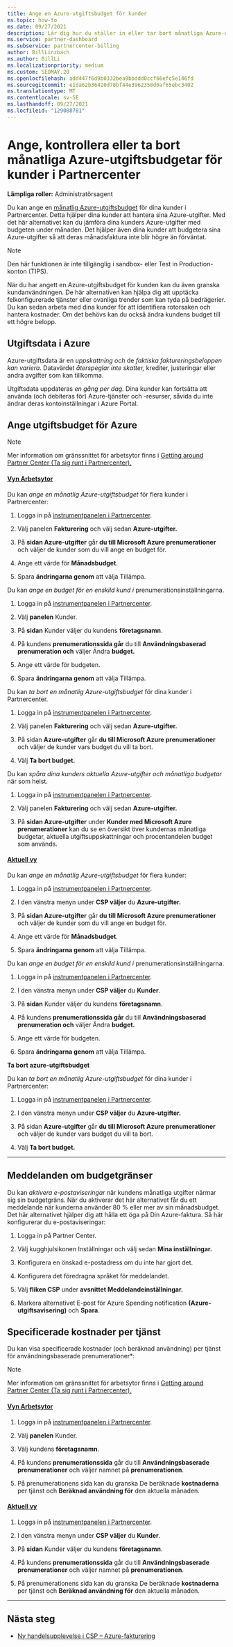 ```yaml
---
title: Ange en Azure-utgiftsbudget för kunder
ms.topic: how-to
ms.date: 09/27/2021
description: Lär dig hur du ställer in eller tar bort månatliga Azure-utgiftsbudgetar för dina kunder och hur du visar azure-utgiftsdata och anger budgetrelaterade meddelanden.
ms.service: partner-dashboard
ms.subservice: partnercenter-billing
author: BillLinzbach
ms.author: BillLi
ms.localizationpriority: medium
ms.custom: SEOMAY.20
ms.openlocfilehash: add447f6d9b0332bea9bbddd0ccf66efc5e146fd
ms.sourcegitcommit: e1da62b36420d78bf44e3962358d0af65ebc3402
ms.translationtype: MT
ms.contentlocale: sv-SE
ms.lasthandoff: 09/27/2021
ms.locfileid: "129088781"
---
```

# <a name="set-check-or-remove-monthly-azure-spending-budgets-for-customers-in-partner-center"></a>Ange, kontrollera eller ta bort månatliga Azure-utgiftsbudgetar för kunder i Partnercenter

**Lämpliga roller:** Administratörsagent

Du kan ange en [månatlig Azure-utgiftsbudget](#set-azure-spending-budget) för dina kunder i Partnercenter. Detta hjälper dina kunder att hantera sina Azure-utgifter. Med det här alternativet kan du jämföra dina kunders Azure-utgifter med budgeten under månaden. Det hjälper även dina kunder att budgetera sina Azure-utgifter så att deras månadsfaktura inte blir högre än förväntat.

> [!NOTE]  
> Den här funktionen är inte tillgänglig i sandbox- eller Test in Production-konton (TIPS).

När du har angett en Azure-utgiftsbudget för kunden kan du även granska kundanvändningen. De här alternativen kan hjälpa dig att upptäcka felkonfigurerade tjänster eller ovanliga trender som kan tyda på bedrägerier. Du kan sedan arbeta med dina kunder för att identifiera rotorsaken och hantera kostnader. Om det behövs kan du också ändra kundens budget till ett högre belopp.

## <a name="azure-spending-data"></a>Utgiftsdata i Azure

Azure-utgiftsdata är en *uppskattning och* de *faktiska faktureringsbeloppen kan variera*. Datavärdet *återspeglar inte skatter,* krediter, justeringar eller andra avgifter som kan tillkomma.

Utgiftsdata uppdateras *en gång per dag.* Dina kunder kan fortsätta att använda (och debiteras för) Azure-tjänster och -resurser, såvida du inte ändrar deras kontoinställningar i Azure Portal.

## <a name="set-azure-spending-budget"></a>Ange utgiftsbudget för Azure

> [!NOTE]
> Mer information om gränssnittet för arbetsytor finns i [Getting around Partner Center (Ta sig runt i Partnercenter).](get-around-partner-center.md#turn-workspaces-on-and-off)

#### <a name="workspaces-view"></a>[Vyn Arbetsytor](#tab/workspaces-view)

Du kan *ange en månatlig Azure-utgiftsbudget* för flera kunder i Partnercenter:

1. Logga in på [instrumentpanelen i Partnercenter](https://partner.microsoft.com/dashboard/).

2. Välj panelen **Fakturering** och välj sedan **Azure-utgifter.**

3. På **sidan Azure-utgifter** går **du till Microsoft Azure prenumerationer** och väljer de kunder som du vill ange en budget för.

4. Ange ett värde för **Månadsbudget**.

5. Spara **ändringarna genom** att välja Tillämpa.

Du kan *ange en budget för en enskild kund i* prenumerationsinställningarna.

1. Logga in på [instrumentpanelen i Partnercenter](https://partner.microsoft.com/dashboard/).

2. Välj **panelen** Kunder.

3. På **sidan** Kunder väljer du kundens **företagsnamn**.

4. På kundens **prenumerationssida går** du till **Användningsbaserad prenumeration och** väljer Ändra **budget.**

5. Ange ett värde för budgeten.

6. Spara **ändringarna genom** att välja Tillämpa.

Du kan *ta bort en månatlig Azure-utgiftsbudget* för dina kunder i Partnercenter.

1. Logga in på [instrumentpanelen i Partnercenter](https://partner.microsoft.com/dashboard/).

2. Välj panelen **Fakturering** och välj sedan **Azure-utgifter.**

3. På sidan **Azure-utgifter** går **du till Microsoft Azure prenumerationer** och väljer de kunder vars budget du vill ta bort.

4. Välj **Ta bort budget.**

Du kan *spåra dina kunders aktuella Azure-utgifter och månatliga budgetar* när som helst.

1. Logga in på [instrumentpanelen i Partnercenter](https://partner.microsoft.com/dashboard/).

2. Välj panelen **Fakturering** och välj sedan **Azure-utgifter.**

3. På **sidan Azure-utgifter** under **Kunder med Microsoft Azure prenumerationer** kan du se en översikt över kundernas månatliga budgetar, aktuella utgiftsuppskattningar och procentandelen budget som används.

#### <a name="current-view"></a>[Aktuell vy](#tab/current-view)

Du kan *ange en månatlig Azure-utgiftsbudget* för flera kunder:

1. Logga in på [instrumentpanelen i Partnercenter](https://partner.microsoft.com/dashboard/).

2. I den vänstra menyn under **CSP väljer** du **Azure-utgifter.**

3. På **sidan Azure-utgifter** går **du till Microsoft Azure prenumerationer** och väljer de kunder som du vill ange en budget för.

4. Ange ett värde för **Månadsbudget**.

5. Spara **ändringarna genom** att välja Tillämpa.

Du kan *ange en budget för en enskild kund i* prenumerationsinställningarna.

1. Logga in på [instrumentpanelen i Partnercenter](https://partner.microsoft.com/dashboard/).

2. I den vänstra menyn under **CSP väljer** du **Kunder**.

3. På **sidan** Kunder väljer du kundens **företagsnamn**.

4. På kundens **prenumerationssida går** du till **Användningsbaserad prenumeration och** väljer Ändra **budget.**

5. Ange ett värde för budgeten.

6. Spara **ändringarna genom** att välja Tillämpa.

**Ta bort azure-utgiftsbudget**

Du kan *ta bort en månatlig Azure-utgiftsbudget* för dina kunder i Partnercenter:

1. Logga in på [instrumentpanelen i Partnercenter](https://partner.microsoft.com/dashboard/).

2. I den vänstra menyn under **CSP väljer** du **Azure-utgifter.**

3. På sidan **Azure-utgifter** går **du till Microsoft Azure prenumerationer** och väljer de kunder vars budget du vill ta bort.

4. Välj **Ta bort budget.**

* * *

## <a name="notifications-for-budget-limits"></a>Meddelanden om budgetgränser

Du kan *aktivera e-postaviseringar* när kundens månatliga utgifter närmar sig sin budgetgräns. När du aktiverar det här alternativet får du ett meddelande när kunderna använder 80 % eller mer av sin månadsbudget. Det här alternativet hjälper dig att hålla ett öga på Din Azure-faktura. Så här konfigurerar du e-postaviseringar:

1. Logga in på Partner Center.

2. Välj kugghjulsikonen Inställningar och välj sedan **Mina inställningar.**

3. Konfigurera en önskad e-postadress om du inte har gjort det.

4. Konfigurera det föredragna språket för meddelandet.

5. Välj **fliken CSP** under **avsnittet Meddelandeinställningar.**

6. Markera alternativet E-post för Azure Spending notification **(Azure-utgiftsavisering)** och **Spara**.

## <a name="itemized-costs-by-service"></a>Specificerade kostnader per tjänst

Du kan visa specificerade kostnader (och beräknad användning) per tjänst för användningsbaserade prenumerationer*:

> [!NOTE]
> Mer information om gränssnittet för arbetsytor finns i [Getting around Partner Center (Ta sig runt i Partnercenter).](get-around-partner-center.md#turn-workspaces-on-and-off)

#### <a name="workspaces-view"></a>[Vyn Arbetsytor](#tab/workspaces-view)

1. Logga in på [instrumentpanelen i Partnercenter](https://partner.microsoft.com/dashboard).

2. Välj **panelen** Kunder.

3. Välj kundens **företagsnamn**.

4. På kundens **prenumerationssida** går du till **Användningsbaserade prenumerationer** och väljer namnet på **prenumerationen**.

5. På prenumerationens sida kan du granska De beräknade **kostnaderna** per tjänst och **Beräknad användning för** den aktuella månaden.

#### <a name="current-view"></a>[Aktuell vy](#tab/current-view)

1. Logga in på [instrumentpanelen i Partnercenter](https://partner.microsoft.com/dashboard).

2. I den vänstra menyn under **CSP väljer** du **Kunder**.

3. På **sidan** Kunder väljer du kundens **företagsnamn**.

4. På kundens **prenumerationssida** går du till **Användningsbaserade prenumerationer** och väljer namnet på **prenumerationen**.

5. På prenumerationens sida kan du granska De beräknade **kostnaderna** per tjänst och **Beräknad användning för** den aktuella månaden.

* * *

## <a name="next-steps"></a>Nästa steg

- [Ny handelsupplevelse i CSP – Azure-fakturering](azure-plan-billing.md)
